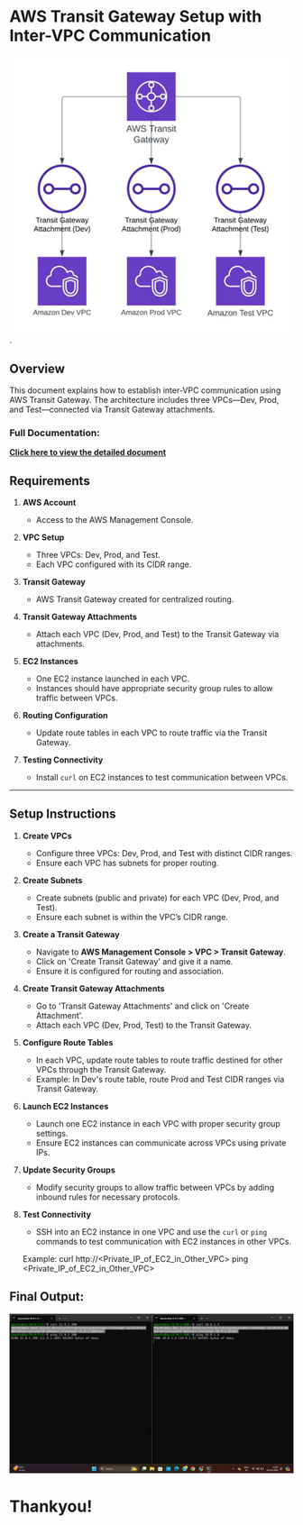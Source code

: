 # AWS Transit Gateway Setup with Inter-VPC Communication

![Transit Gateway Architecture](./Architecture%20Model/Architectureimage.jpeg).

## Overview
This document explains how to establish inter-VPC communication using AWS Transit Gateway. The architecture includes three VPCs—Dev, Prod, and Test—connected via Transit Gateway attachments. 

### Full Documentation:  
[**Click here to view the detailed document**](https://my.visme.co/view/epqvodgx-karthikeyan-j-vpc-transitgateway-setup)


## Requirements
1. **AWS Account**  
   - Access to the AWS Management Console.
   
2. **VPC Setup**  
   - Three VPCs: Dev, Prod, and Test.  
   - Each VPC configured with its CIDR range.

3. **Transit Gateway**  
   - AWS Transit Gateway created for centralized routing.

4. **Transit Gateway Attachments**  
   - Attach each VPC (Dev, Prod, and Test) to the Transit Gateway via attachments.

5. **EC2 Instances**  
   - One EC2 instance launched in each VPC.  
   - Instances should have appropriate security group rules to allow traffic between VPCs.

6. **Routing Configuration**  
   - Update route tables in each VPC to route traffic via the Transit Gateway.

7. **Testing Connectivity**  
   - Install `curl` on EC2 instances to test communication between VPCs.

---

## Setup Instructions

1. **Create VPCs**
   - Configure three VPCs: Dev, Prod, and Test with distinct CIDR ranges.
   - Ensure each VPC has subnets for proper routing.

2. **Create Subnets**
   - Create subnets (public and private) for each VPC (Dev, Prod, and Test).
   - Ensure each subnet is within the VPC’s CIDR range.

3. **Create a Transit Gateway**
   - Navigate to **AWS Management Console > VPC > Transit Gateway**.
   - Click on 'Create Transit Gateway' and give it a name.
   - Ensure it is configured for routing and association.

4. **Create Transit Gateway Attachments**
   - Go to 'Transit Gateway Attachments' and click on 'Create Attachment'.
   - Attach each VPC (Dev, Prod, Test) to the Transit Gateway.

5. **Configure Route Tables**
   - In each VPC, update route tables to route traffic destined for other VPCs through the Transit Gateway.
   - Example: In Dev's route table, route Prod and Test CIDR ranges via Transit Gateway.

6. **Launch EC2 Instances**
   - Launch one EC2 instance in each VPC with proper security group settings.
   - Ensure EC2 instances can communicate across VPCs using private IPs.

7. **Update Security Groups**
   - Modify security groups to allow traffic between VPCs by adding inbound rules for necessary protocols.

8. **Test Connectivity**
   - SSH into an EC2 instance in one VPC and use the `curl` or `ping` commands to test communication with EC2 instances in other VPCs.

   Example:
   curl http://<Private_IP_of_EC2_in_Other_VPC>
   ping <Private_IP_of_EC2_in_Other_VPC>

## Final Output:
![Inter-Communication Done!](./Screenshot/Output.png)

# Thankyou!
